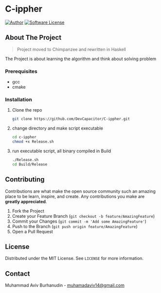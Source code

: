 # **C-ippher**
<!-- PROJECT SHIELDS -->
[![Author](https://img.shields.io/badge/author-aerphanas-blue.svg)](https://github.com/aerphanas)
[![Software License](https://img.shields.io/badge/license-MIT-brightgreen.svg)](https://github.com/DevCapacitor/C-ippher/blob/main/LICENSE)

<!-- ABOUT THE PROJECT -->
## About The Project
> Project moved to Chimpanzee and rewritten in Haskell

The Project is about learning the algorithm and think about solving problem

<!-- GETTING STARTED -->

### Prerequisites

* gcc
* cmake

### Installation

1. Clone the repo
   ```sh
   git clone https://github.com/DevCapacitor/C-ippher.git
   ```
2. change directory and make script executable
   ```sh
   cd c-ippher
   chmod +x Release.sh
   ```
3. run executable script, all binary compiled in Build
   ```sh
   ./Release.sh
   cd Build/Release
   ```


<!-- CONTRIBUTING -->
## Contributing

Contributions are what make the open source community such an amazing place to be learn, inspire, and create. Any contributions you make are **greatly appreciated**.

1. Fork the Project
2. Create your Feature Branch (`git checkout -b feature/AmazingFeature`)
3. Commit your Changes (`git commit -m 'Add some AmazingFeature'`)
4. Push to the Branch (`git push origin feature/AmazingFeature`)
5. Open a Pull Request


<!-- LICENSE -->
## License

Distributed under the MIT License. See `LICENSE` for more information.


<!-- CONTACT -->
## Contact

Muhammad Aviv Burhanudin - muhamadaviv14@gmail.com
